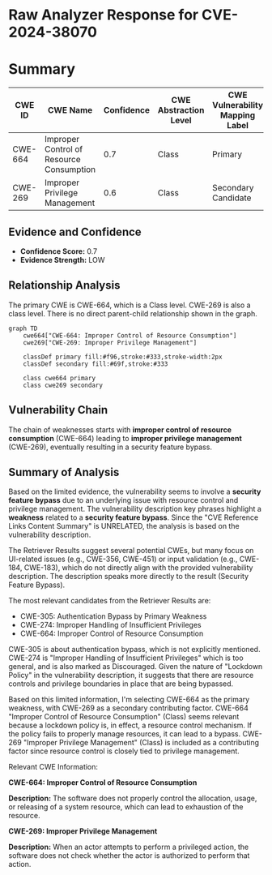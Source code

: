 # Raw Analyzer Response for CVE-2024-38070

# Summary

| CWE ID | CWE Name | Confidence | CWE Abstraction Level | CWE Vulnerability Mapping Label | CWE-Vulnerability Mapping Notes |
|---|---|---|---|---|---|
| CWE-664 | Improper Control of Resource Consumption | 0.7 | Class | Primary | Allowed-with-Review |
| CWE-269 | Improper Privilege Management | 0.6 | Class | Secondary Candidate | Allowed-with-Review |

## Evidence and Confidence

*   **Confidence Score:** 0.7
*   **Evidence Strength:** LOW

## Relationship Analysis
The primary CWE is CWE-664, which is a Class level. CWE-269 is also a class level. There is no direct parent-child relationship shown in the graph.

```mermaid
graph TD
    cwe664["CWE-664: Improper Control of Resource Consumption"]
    cwe269["CWE-269: Improper Privilege Management"]

    classDef primary fill:#f96,stroke:#333,stroke-width:2px
    classDef secondary fill:#69f,stroke:#333
    
    class cwe664 primary
    class cwe269 secondary
```

## Vulnerability Chain
The chain of weaknesses starts with **improper control of resource consumption** (CWE-664) leading to **improper privilege management** (CWE-269), eventually resulting in a security feature bypass.

## Summary of Analysis
Based on the limited evidence, the vulnerability seems to involve a **security feature bypass** due to an underlying issue with resource control and privilege management. The vulnerability description key phrases highlight a **weakness** related to a **security feature bypass**. Since the "CVE Reference Links Content Summary" is UNRELATED, the analysis is based on the vulnerability description.

The Retriever Results suggest several potential CWEs, but many focus on UI-related issues (e.g., CWE-356, CWE-451) or input validation (e.g., CWE-184, CWE-183), which do not directly align with the provided vulnerability description. The description speaks more directly to the result (Security Feature Bypass).

The most relevant candidates from the Retriever Results are:

*   CWE-305: Authentication Bypass by Primary Weakness
*   CWE-274: Improper Handling of Insufficient Privileges
*   CWE-664: Improper Control of Resource Consumption

CWE-305 is about authentication bypass, which is not explicitly mentioned. CWE-274 is "Improper Handling of Insufficient Privileges" which is too general, and is also marked as Discouraged. Given the nature of "Lockdown Policy" in the vulnerability description, it suggests that there are resource controls and privilege boundaries in place that are being bypassed.

Based on this limited information, I'm selecting CWE-664 as the primary weakness, with CWE-269 as a secondary contributing factor. CWE-664 "Improper Control of Resource Consumption" (Class) seems relevant because a lockdown policy is, in effect, a resource control mechanism. If the policy fails to properly manage resources, it can lead to a bypass. CWE-269 "Improper Privilege Management" (Class) is included as a contributing factor since resource control is closely tied to privilege management.

Relevant CWE Information:

**CWE-664: Improper Control of Resource Consumption**

**Description:** The software does not properly control the allocation, usage, or releasing of a system resource, which can lead to exhaustion of the resource.

**CWE-269: Improper Privilege Management**

**Description:** When an actor attempts to perform a privileged action, the software does not check whether the actor is authorized to perform that action.